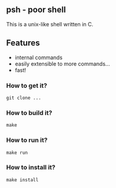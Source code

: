 ## psh - poor shell

This is a unix-like shell written in C.  


## Features
 - internal commands
 - easily extensible to more commands...
 - fast!


### How to get it?

    git clone ...


### How to build it?

    make


### How to run it?

    make run
    

### How to install it?

    make install
